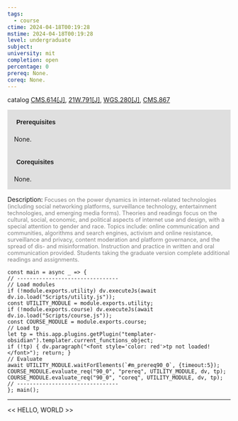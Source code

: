 ```yaml
---
tags:
  - course
ctime: 2024-04-18T00:19:28
mstime: 2024-04-18T00:19:28
level: undergraduate
subject: 
university: mit
completion: open
percentage: 0
prereq: None.
coreq: None.
---
```


catalog [CMS.614[J]](http://student.mit.edu/catalog/mCMSa.html#CMS.614), [21W.791[J]](http://student.mit.edu/catalog/m21Wb.html#21W.791), [WGS.280[J]](http://student.mit.edu/catalog/mWGSa.html#WGS.280), [CMS.867](http://student.mit.edu/catalog/mCMSa.html#CMS.867)

<span style="display: block; padding: 15px; background-color: rgb(100, 100, 100, 0.2);"><font id="m_prereq90_0" style="display: block; font-family: Arial, sans-serif; font-weight: bold; padding: 5px">Prerequisites</font><br><span id="prereq90_0">None.</span></span>
<span style="display: block; padding: 15px; background-color: rgb(100, 100, 100, 0.2);"><font id="m_coreq90_0" style="display: block; font-family: Arial, sans-serif; font-weight: bold; padding: 5px">Corequisites</font><br><span id="coreq90_0">None.</span></span>

<font style="">Description:</font>
<font style="color: grey; font-size: 0.8rem;">Focuses on the power dynamics in internet-related technologies (including social networking platforms, surveillance technology, entertainment technologies, and emerging media forms). Theories and readings focus on the cultural, social, economic, and political aspects of internet use and design, with a special attention to gender and race. Topics include: online communication and communities, algorithms and search engines, activism and online resistance, surveillance and privacy, content moderation and platform governance, and the spread of dis- and misinformation. Instruction and practice in written and oral communication provided. Students taking the graduate version complete additional readings and assignments.</font>

```dataviewjs
const main = async _ => {
// --------------------------------
// Load modules
if (!module.exports.utility) dv.executeJs(await dv.io.load("Scripts/utility.js"));
const UTILITY_MODULE = module.exports.utility;
if (!module.exports.course) dv.executeJs(await dv.io.load("Scripts/course.js"));
const COURSE_MODULE = module.exports.course;
// Load tp
let tp = this.app.plugins.getPlugin("templater-obsidian").templater.current_functions_object;
if (!tp) { dv.paragraph("<font style='color: red'>tp not loaded!</font>"); return; }
// Evaluate
await UTILITY_MODULE.waitForElements(`#m_prereq90_0`, {timeout:5});
COURSE_MODULE.evaluate_req("90_0", "prereq", UTILITY_MODULE, dv, tp);
COURSE_MODULE.evaluate_req("90_0", "coreq", UTILITY_MODULE, dv, tp);
// --------------------------------
}; main();
```

---

<< HELLO, WORLD >>
